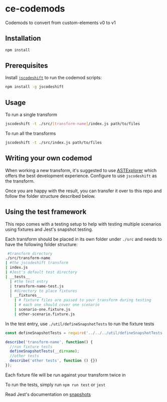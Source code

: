 
ce-codemods
==============================================================================

Codemods to convert from custom-elements v0 to v1

Installation
------------------------------------------------------------------------------

```bash
npm install
```

Prerequisites
------------------------------------------------------------------------------

Install [`jscodeshift`](https://github.com/facebook/jscodeshift) to run the
codemod scripts:

```bash
npm install -g jscodeshift
```

Usage
------------------------------------------------------------------------------

To run a single transform

```bash
jscodeshift -t ./src/[transform-name]/index.js path/to/files
```

To run all the transforms

```bash
jscodeshift -t ./src/index.js path/to/files
```

Writing your own codemod
------------------------------------------------------------------------------

When working a new transform, it's suggested to use [ASTExplorer](https://astexplorer.net/)
which offers the best development experience. Configure to use `jscodeshift` as the transform.

Once you are happy with the result, you can transfer it over to this repo
and follow the folder structure described below.

Using the test framework
------------------------------------------------------------------------------

This repo comes with a testing setup to help with testing multiple scenarios
using fixtures and Jest's snapshot testing.

Each transform should be placed in its own folder under `./src` and needs
to have the following folder structure:

```bash
 #transform directory
./src/transform-name
| #the jscodeshift transform
| index.js
| #Jest's default test directory
| __tests__
  | #the test entry
  | transform-name-test.js
  | #directory to place fixtures
  | __fixtures__
    | # fixture files are passed to your transform during testing
    | # each one should cover one scenario
    | scenario-one.fixture.js
    | other-scenario.fixture.js
```

In the test entry, use `./util/defineSnapshotTests` to run the fixture tests

```js
const defineSnapshotTests = require('../../../util/defineSnapshotTests');

describe('transform-name', function() {
  //run fixture tests
  defineSnapshotTests(__dirname);
  //other tests
  describe('other tests', function () {})
});
```

Each fixture file will be run against your transform twice in 

To run the tests, simply run `npm run test` or `jest`

Read Jest's documentation on [snapshots](https://jestjs.io/docs/en/snapshot-testing)
